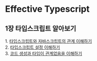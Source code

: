 # Effective Typescript

## 1장 타입스크립트 알아보기

1\. [타입스크립트와 자바스크립트의 관계 이해하기](https://github.com/juyeong-s/books_record/blob/main/Effective%20Typescript/1%EC%9E%A5/item-1.md)  
2\. [타입스크립트 설정 이해하기](https://github.com/juyeong-s/books_record/blob/main/Effective%20Typescript/1%EC%9E%A5/item-2.md)  
3\. [코드 생성과 타입이 관계없음을 이해하기](https://github.com/juyeong-s/books_record/blob/main/Effective%20Typescript/1%EC%9E%A5/item-3.md)
